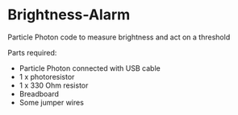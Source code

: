 # Brightness-Alarm
Particle Photon code to measure brightness and act on a threshold

Parts required:
 - Particle Photon connected with USB cable
 - 1 x photoresistor
 - 1 x 330 Ohm resistor
 - Breadboard
 - Some jumper wires
